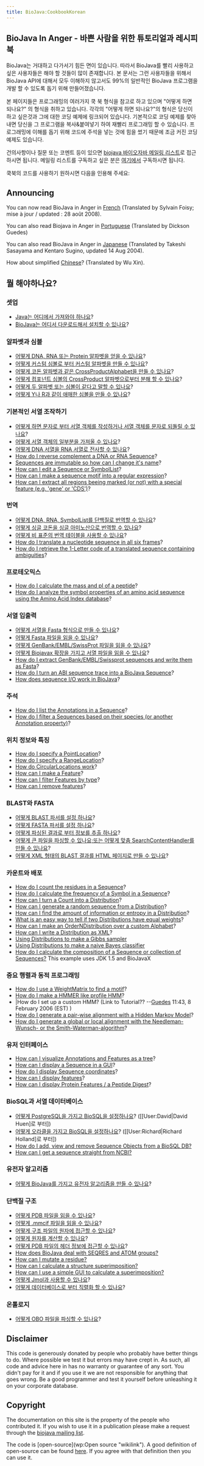 ```yaml
---
title: BioJava:CookbookKorean
---
```


BioJava In Anger - 바쁜 사람을 위한 튜토리얼과 레시피북
-------------------------------------------------------

BioJava는 거대하고 다가서기 힘든 면이 있습니다. 따라서 BioJava를 빨리
사용하고 싶은 사용자들은 해야 할 것들이 많이 존재합니다. 본 문서는 그런
사용자들을 위해서 BioJava API에 대해서 모두 이해하지 않고서도 99%의
일반적인 BioJava 프로그램을 개발 할 수 있도록 돕기 위해 만들어졌습니다.

본 페이지들은 프로그래밍의 여러가지 쿡 북 형식을 참고로 하고 있으며
"어떻게 하면 되나요?" 의 형식을 취하고 있습니다. 각각의 "어떻게 하면
되나요?"의 형식은 당신이 하고 싶은것과 그에 대한 코딩 예제에 링크되어
있습니다. 기본적으로 코딩 예제를 찾아내면 당신을 그 프로그램을
복사&붙여넣기 하여 재빨리 프로그래밍 할 수 있습니다. 프로그래밍에 이해를
돕기 위해 코드에 주석을 넣는 것에 힘을 썼기 때문에 조금 커진 코딩 예제도
있습니다.

건의사항이나 질문 또는 코멘트 등이 있으면 [biojava 바이오자바 메일링
리스트](mailto:biojava-l@biojava.org)로 접근하시면 됩니다. 메일링
리스트를 구독하고 싶은 분은
[여기에서](http://biojava.org/mailman/listinfo/biojava-l) 구독하시면
됩니다.

쿡북의 코드를 사용하기 원하시면 다음을 인용해 주세요:

Announcing
----------

You can now read BioJava in Anger in
[French](Biojava:CookbookFrench "wikilink") (Translated by Sylvain
Foisy; mise à jour / updated : 28 août 2008).

You can also read Biojava in Anger in
[Portuguese](Biojava:CookbookPortuguese "wikilink") (Translated by
Dickson Guedes)

You can also read BioJava in Anger in
[Japanese](http://www.geocities.jp/bio_portal/bj_in_anger_ja/)
(Translated by Takeshi Sasayama and Kentaro Sugino, updated 14 Aug
2004).

How about simplified
[Chinese](http://www.cbi.pku.edu.cn/chinese/documents/PUMA/biojava/index-cn.html)?
(Translated by Wu Xin).

뭘 해야하나요?
--------------

### 셋업

-   [Java는 어디에서 가져와야 하나요](http://java.sun.com/downloads/)?
-   [BioJava는 어디서 다운로드해서 설치할 수
    있나요](BioJavaKorean:GetStarted "wikilink")?

### 알파벳과 심볼

-   [어떻게 DNA, RNA 또는 Protein 알파벳을 얻을 수
    있나요](Biojava:Cookbook:Alphabets "wikilink")?
-   [어떻게 커스텀 심볼로 부터 커스텀 알파벳을 만들 수
    있나요](Biojava:Cookbook:Alphabets:Custom "wikilink")?
-   [어떻게 코돈 알파벳과 같은 CrossProductAlphabet을 만들 수
    있나요](Biojava:Cookbook:Alphabets:CrossProduct "wikilink")?
-   [어떻게 컴포넌트 심볼의 CrossProduct 알파벳으로부터 분해 할 수
    있나요](Biojava:Cookbook:Alphabets:Component "wikilink")?
-   [어떻게 두 알파벳 또는 심볼이 같다고 말할 수
    있나요](Biojava:Cookbook:Alphabets:Cononical "wikilink")?
-   [어떻게 Y나 R과 같이 애매한 심볼을 만들 수
    있나요](Biojava:Cookbook:Alphabets:Ambiguous "wikilink")?

### 기본적인 서열 조작하기

-   [어떻게 하면 문자로 부터 서열 객체를 작성하거나 서열 객체를 문자로
    되돌릴 수 있나요](Biojava:Cookbook:Sequence "wikilink")?
-   [어떻게 서열 객체의 일부분을 가져올 수
    있나요](Biojava:Cookbook:Sequence:SubSequence "wikilink")?
-   [어떻게 DNA 서열을 RNA 서열로 전사할 수
    있나요](Biojava:Cookbook:Sequence:Transcribe "wikilink")?
-   [How do I reverse complement a DNA or RNA
    Sequence](Biojava:Cookbook:Sequence:Reverse "wikilink")?
-   [Sequences are immutable so how can I change it's
    name](Biojava:Cookbook:Sequence:ChangeName "wikilink")?
-   [How can I edit a Sequence or
    SymbolList](Biojava:Cookbook:Sequence:Edit "wikilink")?
-   [How can I make a sequence motif into a regular
    expression](Biojava:Cookbook:Sequence:Regex "wikilink")?
-   [How can I extract all regions beeing marked (or not) with a special
    feature (e.g. 'gene' or
    'CDS')](Biojava:Cookbook:Sequence:ExtractGeneRegions "wikilink")?

### 번역

-   [어떻게 DNA, RNA, SymbolList를 단백질로 번역할 수
    있나요](Biojava:Cookbook:Translation "wikilink")?
-   [어떻게 싱글 코돈을 싱글 아미노산으로 번역할 수
    있나요](Biojava:Cookbook:Translation:Single "wikilink")?
-   [어떻게 비 표준의 번역 테이블을 사용할 수
    있나요](Biojava:Cookbook:Translation:NonStandart "wikilink")?
-   [How do I translate a nucleotide sequence in all six
    frames](Biojava:Cookbook:Translation:SixFrames "wikilink")?
-   [How do I retrieve the 1-Letter code of a translated sequence
    containing
    ambiguities](Biojava:Cookbook:Translation:OneLetterAmbi "wikilink")?

### 프로테오믹스

-   [How do I calculate the mass and pI of a
    peptide](Biojava:Cookbook:Proteomics "wikilink")?
-   [How do I analyze the symbol properties of an amino acid sequence
    using the Amino Acid Index
    database](Biojava:Cookbook:Proteomics:AAindex "wikilink")?

### 서열 입출력

-   [어떻게 서열을 Fasta 형식으로 만들 수
    있나요](Biojava:Cookbook:SeqIO:WriteInFasta "wikilink")?
-   [어떻게 Fasta 파일을 읽을 수
    있나요](Biojava:Cookbook:SeqIO:ReadFasta "wikilink")?
-   [어떻게 GenBank/EMBL/SwissProt 파일을 읽을 수
    있나요](Biojava:Cookbook:SeqIO:ReadGES "wikilink")?
-   [어떻게 Biojavax 확장을 가지고 서열 파일을 읽을 수
    있나요](Biojava:Cookbook:SeqIO:ReadGESBiojavax "wikilink")?
-   [How do I extract GenBank/EMBL/Swissprot sequences and write them as
    Fasta](Biojava:Cookbook:SeqIO:GBtoFasta "wikilink")?
-   [How do I turn an ABI sequence trace into a BioJava
    Sequence](Biojava:Cookbook:SeqIO:ABItoSequence "wikilink")?
-   [How does sequence I/O work in
    BioJava](Biojava:Cookbook:SeqIO:Echo "wikilink")?

### 주석

-   [How do I list the Annotations in a
    Sequence](BioJava:Cookbook:Annotations:List "wikilink")?
-   [How do I filter a Sequences based on their species (or another
    Annotation
    property)](BioJava:Cookbook:Annotations:Filter "wikilink")?

### 위치 정보와 특징

-   [How do I specify a
    PointLocation](BioJava:Cookbook:Locations:Point "wikilink")?
-   [How do I specify a
    RangeLocation](BioJava:Cookbook:Locations:Range "wikilink")?
-   [How do CircularLocations
    work](BioJava:Cookbook:Locations:Circular "wikilink")?
-   [How can I make a
    Feature](BioJava:Cookbook:Locations:Feature "wikilink")?
-   [How can I filter Features by
    type](BioJava:Cookbook:Locations:Filter "wikilink")?
-   [How can I remove
    features](BioJava:Cookbook:Locations:Remove "wikilink")?

### BLAST와 FASTA

-   [어떻게 BLAST 파서를 설정
    하나요](BioJava:CookBook:Blast:Parser "wikilink")?
-   [어떻게 FASTA 파서를 설정
    하나요](BioJava:CookBook:Fasta:Parser "wikilink")?
-   [어떻게 파싱된 결과로 부터 정보를 추출
    하나요](BioJava:CookBook:Blast:Extract "wikilink")?
-   [어떻게 큰 파일을 파싱할 수 있나요;또는 어떻게 맞춤
    SearchContentHandler를 만들 수
    있나요](BioJava:CookBook:Blast:Echo "wikilink")?
-   [어떻게 XML 형태의 BLAST 결과를 HTML 페이지로 만들 수
    있나요](BioJava:CookBook:Blast:XML "wikilink")?

### 카운트와 배포

-   [How do I count the residues in a
    Sequence](BioJava:CookBook:Count:Residues "wikilink")?
-   [How do I calculate the frequency of a Symbol in a
    Sequence](BioJava:CookBook:Count:Frequency "wikilink")?
-   [How can I turn a Count into a
    Distribution](BioJava:CookBook:Count:ToDistrib "wikilink")?
-   [How can I generate a random sequence from a
    Distribution](BioJava:CookBook:Distribution:RandomSeqs "wikilink")?
-   [How can I find the amount of information or entropy in a
    Distribution](BioJava:CookBook:Distribution:Entropy "wikilink")?
-   [What is an easy way to tell if two Distributions have equal
    weights](BioJava:CookBook:Distribution:Emission "wikilink")?
-   [How can I make an OrderNDistribution over a custom
    Alphabet](BioJava:CookBook:Distribution:Custom "wikilink")?
-   [How can I write a Distribution as
    XML](BioJava:CookBook:Distribution:XML "wikilink")?
-   [Using Distributions to make a Gibbs
    sampler](BioJava:CookBook:Distribution:Gibbs "wikilink")
-   [Using Distributions to make a naive Bayes
    classifier](BioJava:CookBook:Distribution:Bayes "wikilink")
-   [How do I calculate the composition of a Sequence or collection of
    Sequences?](Biojava:CookBook:Distribution:Composition "wikilink")
    This example uses JDK 1.5 and BioJavaX

### 중요 행렬과 동적 프로그래밍

-   [How do I use a WeightMatrix to find a
    motif](BioJava:CookBook:DP:WeightMatrix "wikilink")?
-   [How do I make a HMMER like profile
    HMM](BioJava:CookBook:DP:HMM "wikilink")?
-   |How do I set up a custom HMM? (Link to
    Tutorial?? --[Guedes](User:Guedes "wikilink") 11:43, 8 February 2006
    (EST) )
-   [How do I generate a pair-wise alignment with a Hidden Markov
    Model](BioJava:CookBook:DP:PairWise "wikilink")?
-   [How do I generate a global or local alignment with the
    Needleman-Wunsch- or the
    Smith-Waterman-algorithm](BioJava:CookBook:DP:PairWise2 "wikilink")?

### 유저 인터페이스

-   [How can I visualize Annotations and Features as a
    tree](BioJava:CookBook:Interfaces:ViewAsTree "wikilink")?
-   [How can I display a Sequence in a
    GUI](BioJava:CookBook:Interfaces:ViewInGUI "wikilink")?
-   [How do I display Sequence
    coordinates](BioJava:CookBook:Interfaces:Coordinates "wikilink")?
-   [How can I display
    features](BioJava:CookBook:Interfaces:Features "wikilink")?
-   [How can I display Protein Features / a Peptide
    Digest](BioJava:CookBook:Interfaces:ProteinPeptideFeatures "wikilink")?

### BioSQL과 서열 데이터베이스

-   [어떻게 PostgreSQL을 가지고 BioSQL을
    설정하나요](BioJava:CookBook:BioSQL:SetupPostGre "wikilink")?
    ([[User:David|David Huen]로 부터])
-   [어떻게 오라클을 가지고 BioSQL을
    설정하나요](BioJava:CookBook:BioSQL:SetupOracle "wikilink")?
    ([[User:Richard|Richard Holland]로 부터])
-   [How do I add, view and remove Sequence Objects from a BioSQL
    DB?](BioJava:CookBook:BioSQL:Manage "wikilink")
-   [How can I get a sequence straight from
    NCBI?](BioJava:CookBook:ExternalSources:NCBIFetch "wikilink")

### 유전자 알고리즘

-   [어떻게 BioJava를 가지고 유전자 알고리즘을 만들 수
    있나요](BioJava:CookBook:GA "wikilink")?

### 단백질 구조

-   [어떻게 PDB 파일을 읽을 수
    있나요](BioJava:CookBook:PDB:read "wikilink")?
-   [어떻게 .mmcif 파일을 읽을 수
    있나요](BioJava:CookBook:PDB:mmcif "wikilink")?
-   [어떻게 구조 파일의 원자에 접근할 수
    있나요](BioJava:CookBook:PDB:atoms "wikilink")?
-   [어떻게 원자를 계산할 수
    있나요](BioJava:CookBook:PDB:atomsCalc "wikilink")?
-   [어떻게 PDB 파일의 헤더 정보에 접근할 수
    있나요](BioJava:CookBook:PDB:header "wikilink")?
-   [How does BioJava deal with SEQRES and ATOM
    groups?](BioJava:CookBook:PDB:seqres "wikilink")
-   [How can I mutate a
    residue?](BioJava:CookBook:PDB:mutate "wikilink")
-   [How can I calculate a structure
    superimposition?](BioJava:CookBook:PDB:align "wikilink")
-   [How can I use a simple GUI to calculate a
    superimposition?](BioJava:CookBook:PDB:alignGUI "wikilink")
-   [어떻게 Jmol과 사용할 수
    있나요](BioJava:CookBook:PDB:Jmol "wikilink")?
-   [어떻게 데이터베이스로 부터 직렬화 할 수
    있나요](BioJava:CookBook:PDB:hibernate "wikilink")?

### 온톨로지

-   [어떻게 OBO 파일을 파싱할 수
    있나요](BioJava:CookBook:OBO:parse "wikilink")?

Disclaimer
----------

This code is generously donated by people who probably have better
things to do. Where possible we test it but errors may have crept in. As
such, all code and advice here in has no warranty or guarantee of any
sort. You didn't pay for it and if you use it we are not responsible for
anything that goes wrong. Be a good programmer and test it yourself
before unleashing it on your corporate database.

Copyright
---------

The documentation on this site is the property of the people who
contributed it. If you wish to use it in a publication please make a
request through the [biojava mailing
list](mailto:biojava-l@biojava.org).

The code is [open-source](wp:Open source "wikilink"). A good definition
of open-source can be found
[here](http://www.opensource.org/docs/definition_plain.php). If you
agree with that definition then you can use it.
